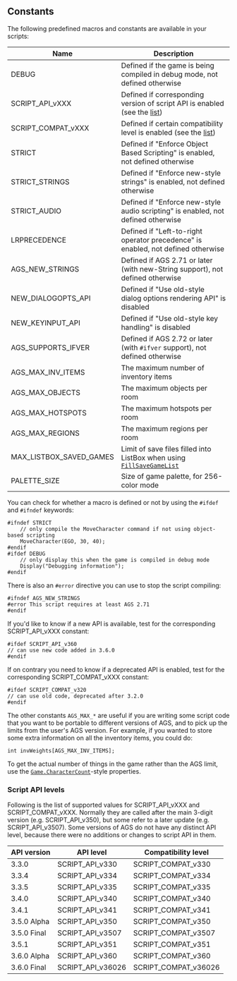 ## Constants

The following predefined macros and constants are available in your scripts:

Name | Description
--- | ---
DEBUG | Defined if the game is being compiled in debug mode, not defined otherwise
SCRIPT_API_vXXX | Defined if corresponding version of script API is enabled (see the [list](Constants#script-api-levels))
SCRIPT_COMPAT_vXXX | Defined if certain compatibility level is enabled (see the [list](Constants#script-api-levels))
STRICT | Defined if "Enforce Object Based Scripting" is enabled, not defined otherwise
STRICT_STRINGS | Defined if "Enforce new-style strings" is enabled, not defined otherwise
STRICT_AUDIO | Defined if "Enforce new-style audio scripting" is enabled, not defined otherwise
LRPRECEDENCE | Defined if "Left-to-right operator precedence" is enabled, not defined otherwise
AGS_NEW_STRINGS | Defined if AGS 2.71 or later (with new-String support), not defined otherwise
NEW_DIALOGOPTS_API | Defined if "Use old-style dialog options rendering API" is disabled
NEW_KEYINPUT_API | Defined if "Use old-style key handling" is disabled
AGS_SUPPORTS_IFVER | Defined if AGS 2.72 or later (with `#ifver` support), not defined otherwise
AGS_MAX_INV_ITEMS | The maximum number of inventory items
AGS_MAX_OBJECTS | The maximum objects per room
AGS_MAX_HOTSPOTS | The maximum hotspots per room
AGS_MAX_REGIONS | The maximum regions per room
MAX_LISTBOX_SAVED_GAMES | Limit of save files filled into ListBox when using [`FillSaveGameList`](ListBox#listboxfillsavegamelist)
PALETTE_SIZE | Size of game palette, for 256-color mode

You can check for whether a macro is defined or not by using the
`#ifdef` and `#ifndef` keywords:

```ags
#ifndef STRICT
    // only compile the MoveCharacter command if not using object-based scripting
    MoveCharacter(EGO, 30, 40);
#endif
#ifdef DEBUG
    // only display this when the game is compiled in debug mode
    Display("Debugging information");
#endif
```

There is also an `#error` directive you can use to stop the script
compiling:

```ags
#ifndef AGS_NEW_STRINGS
#error This script requires at least AGS 2.71
#endif
```

If you'd like to know if a new API is available, test for the corresponding SCRIPT_API_vXXX constant:

```ags
#ifdef SCRIPT_API_v360
// can use new code added in 3.6.0
#endif
```

If on contrary you need to know if a deprecated API is enabled, test for the corresponding SCRIPT_COMPAT_vXXX constant:

```ags
#ifdef SCRIPT_COMPAT_v320
// can use old code, deprecated after 3.2.0
#endif
```

The other constants `AGS_MAX_*` are useful if you are writing some
script code that you want to be portable to different versions of AGS,
and to pick up the limits from the user's AGS version. For example, if
you wanted to store some extra information on all the inventory items,
you could do:

```ags
int invWeights[AGS_MAX_INV_ITEMS];
```

To get the actual number of things in the game rather than the AGS
limit, use the
[`Game.CharacterCount`](Game#gamecharactercount)-style properties.

### Script API levels

Following is the list of supported values for SCRIPT_API_vXXX and SCRIPT_COMPAT_vXXX. Normally they are called after the main 3-digit version (e.g. SCRIPT_API_v350), but some refer to a later update (e.g. SCRIPT_API_v3507). Some versions of AGS do not have any distinct API level, because there were no additions or changes to script API in them.

API version | API level | Compatibility level
--- | --- | ---
3.3.0 | SCRIPT_API_v330 | SCRIPT_COMPAT_v330
3.3.4 | SCRIPT_API_v334 | SCRIPT_COMPAT_v334
3.3.5 | SCRIPT_API_v335 | SCRIPT_COMPAT_v335
3.4.0 | SCRIPT_API_v340 | SCRIPT_COMPAT_v340
3.4.1 | SCRIPT_API_v341 | SCRIPT_COMPAT_v341
3.5.0 Alpha | SCRIPT_API_v350 | SCRIPT_COMPAT_v350
3.5.0 Final | SCRIPT_API_v3507 | SCRIPT_COMPAT_v3507
3.5.1 | SCRIPT_API_v351 | SCRIPT_COMPAT_v351
3.6.0 Alpha | SCRIPT_API_v360 | SCRIPT_COMPAT_v360
3.6.0 Final | SCRIPT_API_v36026 | SCRIPT_COMPAT_v36026
